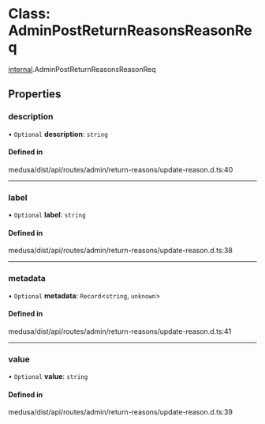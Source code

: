 # Class: AdminPostReturnReasonsReasonReq

[internal](../modules/internal-18.md).AdminPostReturnReasonsReasonReq

## Properties

### description

• `Optional` **description**: `string`

#### Defined in

medusa/dist/api/routes/admin/return-reasons/update-reason.d.ts:40

___

### label

• `Optional` **label**: `string`

#### Defined in

medusa/dist/api/routes/admin/return-reasons/update-reason.d.ts:38

___

### metadata

• `Optional` **metadata**: `Record`<`string`, `unknown`\>

#### Defined in

medusa/dist/api/routes/admin/return-reasons/update-reason.d.ts:41

___

### value

• `Optional` **value**: `string`

#### Defined in

medusa/dist/api/routes/admin/return-reasons/update-reason.d.ts:39
